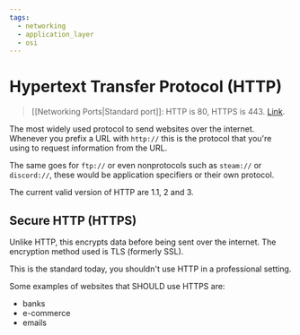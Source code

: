 ```yaml
---
tags:
  - networking
  - application_layer
  - osi
---
```

# Hypertext Transfer Protocol (HTTP)

>[[Networking Ports|Standard port]]: HTTP is 80, HTTPS is 443.
>[Link](https://en.wikipedia.org/wiki/HTTP).

The most widely used protocol to send websites over the internet.
Whenever you prefix a URL with `http://` this is the protocol that you're using to request information from the URL.

The same goes for `ftp://` or even nonprotocols such as `steam://` or `discord://`, these would be application specifiers or their own protocol.

The current valid version of HTTP are 1.1, 2 and 3.

## Secure HTTP (HTTPS)

Unlike HTTP, this encrypts data before being sent over the internet. The encryption method used is TLS (formerly SSL).

This is the standard today, you shouldn't use HTTP in a professional setting.

Some examples of websites that SHOULD use HTTPS are:

- banks
- e-commerce
- emails
